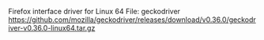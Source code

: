 
Firefox interface driver for Linux 64
File: geckodriver
https://github.com/mozilla/geckodriver/releases/download/v0.36.0/geckodriver-v0.36.0-linux64.tar.gz
